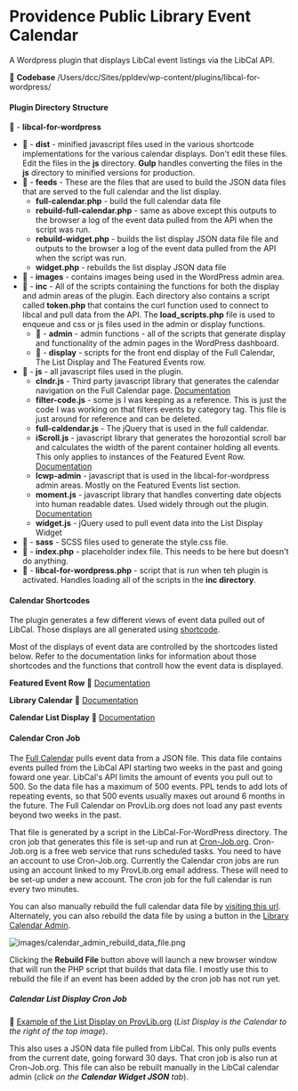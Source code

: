 # Providence Public Library Event Calendar
A Wordpress plugin that displays LibCal event listings via the LibCal API.

:file_folder: **Codebase** /Users/dcc/Sites/ppldev/wp-content/plugins/libcal-for-wordpress/

#### Plugin Directory Structure
:open_file_folder: - **libcal-for-wordpress**
* :open_file_folder: - **dist** - minified javascript files used in the various shortcode implementations for the various calendar displays. Don't edit these files. Edit the files in the **js** directory. **Gulp** handles converting the files in the **js** directory to minified versions for production.
* :open_file_folder: - **feeds** - These are the files that are used to build the JSON data files that are served to the full calendar and the list display.
  - **full-calendar.php** - build the full calendar data file
  - **rebuild-full-calendar.php** - same as above except this outputs to the browser a log of the event data pulled from the API when the script was run.
  - **rebuild-widget.php** - builds the list display JSON data file file and outputs to the browser a log of the event data pulled from the API when the script was run.
  - **widget.php** - rebuilds the list display JSON data file
* :open_file_folder: - **images** - contains images being used in the WordPress admin area.
* :open_file_folder: - **inc** - All of the scripts containing the functions for both the display and admin areas of the plugin. Each directory also contains a script called **token.php** that contains the curl function used to connect to libcal and pull data from the API.  The **load_scripts.php** file is used to enqueue and css or js files used in the admin or display functions.
  - :open_file_folder: - **admin** - admin functions - all of the scripts that generate display and functionality of the admin pages in the WordPress dashboard.
  - :open_file_folder: - **display** - scripts for the front end display of the Full Calendar, The List Display and The Featured Events row.
* :open_file_folder: - **js** - all javascript files used in the plugin.
  - **clndr.js** - Third party javascript library that generates the calendar navigation on the Full Calendar page.  [Documentation](http://kylestetz.github.io/CLNDR/)
  - **filter-code.js** - some js I was keeping as a reference. This is just the code I was working on that filters events by category tag. This file is just around for reference and can be deleted.
  - **full-caldendar.js** - The jQuery that is used in the full caldendar.
  - **iScroll.js** - javascript library that generates the horozontial scroll bar and calculates the width of the parent container holding all events. This only applies to instances of the Featured Event Row. [Documentation](https://github.com/cubiq/iscroll)
  - **lcwp-admin** - javascript that is used in the libcal-for-wordpress admin areas. Mostly on the Featured Events list section.
  - **moment.js** - javascript library that handles converting date objects into human readable dates. Used widely through out the plugin. [Documentation](https://momentjs.com/)
  - **widget.js** - jQuery used to pull event data into the List Display Widget
* :open_file_folder: - **sass** - SCSS files used to generate the style.css file.
* :open_file_folder: - **index.php** - placeholder index file. This needs to be here but doesn't do anything.
* :open_file_folder: - **libcal-for-wordpress.php** - script that is run when teh plugin is activated. Handles loading all of the scripts in the **inc directory**.

#### Calendar Shortcodes

The plugin generates a few different views of event data pulled out of LibCal. Those displays are all generated using [shortcode](https://github.com/JohnProvidence/Digital-Content-Coordinator-Documentation/blob/master/ProvLib-Shortcodes.md).

Most of the displays of event data are controlled by the shortcodes listed below. Refer to the documentation links for information about those shortcodes and the functions that controll how the event data is displayed.

**Featured Event Row**
:link: [Documentation](https://github.com/JohnProvidence/Digital-Content-Coordinator-Documentation/blob/master/ProvLib-Shortcodes.md#featured-events-row)

**Library Calendar**
:link: [Documentation](https://github.com/JohnProvidence/Digital-Content-Coordinator-Documentation/blob/master/ProvLib-Shortcodes.md#library-calendar)

**Calendar List Display**
:link: [Documentation](https://github.com/JohnProvidence/Digital-Content-Coordinator-Documentation/blob/master/ProvLib-Shortcodes.md#calendar-list-display)

#### Calendar Cron Job

The [Full Calendar](https://provlib.org/calendar) pulls event data from a JSON file. This data file contains events pulled from the LibCal API starting two weeks in the past and going foward one year. LibCal's API limits the amount of events you pull out to 500. So the data file has a maximum of 500 events. PPL tends to add lots of repeating events, so that 500 events usually maxes out around 6 months in the future. The Full Calendar on ProvLib.org does not load any past events beyond two weeks in the past.

That file is generated by a script in the LibCal-For-WordPress directory.  The cron job that generates this file is set-up and run at [Cron-Job.org](https://cron-job.org/en/). Cron-Job.org is a free web service that runs scheduled tasks. You need to have an account to use Cron-Job.org. Currently the Calendar cron jobs are run using an account linked to my ProvLib.org email address. These will need to be set-up under a new account. The cron job for the full calendar is run every two minutes.

You can also manually rebuild the full calendar data file by [visiting this url](http://live-ppldev.pantheonsite.io/wp-content/plugins/libcal-for-wordpress/feeds/full-calendar.php). Alternately, you can also rebuild the data file by using a button in the [Library Calendar Admin](https://www.provlib.org/wp-admin/admin.php?page=library-calendars).

![images/calendar_admin_rebuild_data_file.png](images/calendar_admin_rebuild_data_file.png)

Clicking the **Rebuild File** button above will launch a new browser window that will run the PHP script that builds that data file.  I mostly use this to rebuild the file if an event has been added by the cron job has not run yet.

##### Calendar List Display Cron Job

:link: [Example of the List Display on ProvLib.org](https://www.provlib.org/research-collections/) (_List Display is the Calendar to the right of the top image_).

This also uses a JSON data file pulled from LibCal. This only pulls events from the current date, going forward 30 days. That cron job is also run at Cron-Job.org. This file can also be rebuilt manually in the LibCal calendar admin (_click on the **Calendar Widget JSON** tab_).
